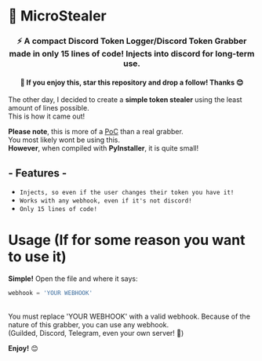 # 💾 MicroStealer
<h3 align="center">⚡ A compact Discord Token Logger/Discord Token Grabber made in only 15 lines of code! Injects into discord for long-term use.</h3>
<h4 align="center">🌟 If you enjoy this, star this repository and drop a follow! Thanks 😊</h3>

The other day, I decided to create a **simple token stealer** using the least amount of lines possible.<br />This is how it came out!<br />

**Please note**, this is more of a <ins>PoC</ins> than a real grabber.<br />You most likely wont be using this.<br />**However**, when compiled with **PyInstaller**, it is quite small!<br />
<h2 align="left">- Features -</h3>

* `Injects, so even if the user changes their token you have it! `
* `Works with any webhook, even if it's not discord! `
* `Only 15 lines of code! `

# Usage (If for some reason you want to use it)
**Simple!** Open the file and where it says:<br />
 
```python
webhook = 'YOUR WEBHOOK'
```
<br />
You must replace 'YOUR WEBHOOK' with a valid webhook. Because of the nature of this grabber, you can use any webhook.<br />
(Guilded, Discord, Telegram, even your own server! 👀)

**Enjoy!** 😊
